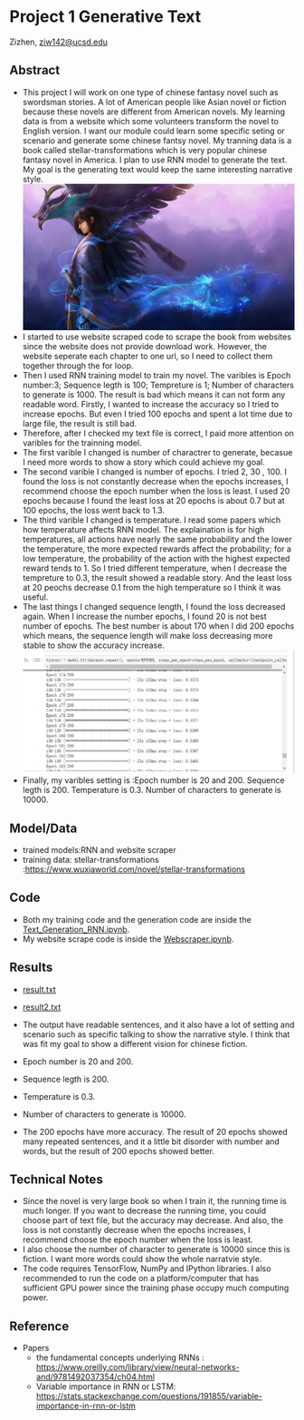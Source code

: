 # Project 1 Generative Text

Zizhen, ziw142@ucsd.edu

## Abstract

- This project I will work on one type of chinese fantasy novel such as swordsman stories. A lot of American people like Asian novel or fiction because these novels are different from American novels. My learning data is from a website which some volunteers transform the novel to English version. I want our module could learn some specific seting or scenario and generate some chinese fantsy novel. My tranning data is a book called stellar-transformations which is very popular chinese fantasy novel in America. I plan to use RNN model to generate the text. My goal is the generating text would keep the same interesting narrative style.
![](https://github.com/ucsd-ml-arts/generative-text-zizhen/blob/master/pic.jpg)
- I started to use website scraped code to scrape the book from websites since the website does not provide download work. However, the website seperate each chapter to one url, so I need to collect them together through the for loop.
- Then I used RNN training model to train my novel. The varibles is Epoch number:3; Sequence legth is 100; Tempreture is 1; Number of characters to generate is 1000. The result is bad which means it can not form any readable word. Firstly, I wanted to increase the accuracy so I tried to increase epochs. But even I tried 100 epochs and spent a lot time due to large file, the result is still bad.
- Therefore, after I checked my text file is correct, I paid more attention on varibles for the trainning model.
- The first varible I changed is number of charactrer to generate, becasue I need more words to show a story which could achieve my goal.
- The second varible I changed is number of epochs. I tried 2, 30 , 100. I found the loss is not constantly decrease when the epochs increases, I recommend choose the epoch number when the loss is least. I used 20 epochs because I found the least loss at 20 epochs is about 0.7 but at 100 epochs, the loss went back to 1.3.
- The third varible I changed is temperature. I read some papers which how temperature affects RNN model. The explaination is for high temperatures, all actions have nearly the same probability and the lower the temperature, the more expected rewards affect the probability; for a low temperature, the probability of the action with the highest expected reward tends to 1. So I tried different temperature, when I decrease the tempreture to 0.3, the result showed a readable story. And the least loss at 20 peochs decrease 0.1 from the high temperature so I think it was useful.
- The last things I changed sequence length, I found the loss decreased again. When I increase the number epochs, I found 20 is not best number of epochs. The best number is about 170 when I did 200 epochs which means,  the sequence length will make loss decreasing more stable to show the accuracy increase.![](https://github.com/ucsd-ml-arts/generative-text-zizhen/blob/master/1571674721(1).jpg)
- Finally, my varibles setting is :Epoch number is 20 and 200. Sequence legth is 200. Temperature is 0.3. Number of characters to generate is 10000.

## Model/Data


- trained models:RNN and website scraper
- training data: stellar-transformations :https://www.wuxiaworld.com/novel/stellar-transformations
## Code


- Both my training code and the generation code are inside the [Text_Generation_RNN.ipynb](https://github.com/ucsd-ml-arts/generative-text-zizhen/blob/master/Text_Generation_RNN.ipynb).
- My website scrape code is inside the [Webscraper.ipynb](https://github.com/ucsd-ml-arts/generative-text-zizhen/blob/master/Webscraper.ipynb).

## Results

- [result.txt](https://github.com/ucsd-ml-arts/generative-text-zizhen/blob/master/result.txt)
- [result2.txt](https://github.com/ucsd-ml-arts/generative-text-zizhen/blob/master/result2.txt)

- The output have readable sentences, and it also have a lot of setting and scenario such as specific talking to show the narrative style. I think that was fit my goal to show a different vision for chinese fiction.
- Epoch number is 20 and 200.
- Sequence legth is 200.
- Temperature is 0.3.
- Number of characters to generate is 10000.
- The 200 epochs have more accuracy. The result of 20 epochs showed many repeated sentences, and it a little bit disorder with number and words, but the result of 200 epochs showed better.

## Technical Notes


- Since the novel is very large book so when I train it, the running time is much longer. If you want to decrease the running time, you could choose part of text file, but the accuracy may decrease. And also, the loss is not constantly decrease when the epochs increases, I recommend choose the epoch number when the loss is least.
- I also choose the number of character to generate is 10000 since this is fiction. I want more words could show the whole narratvie style.
- The code requires TensorFlow, NumPy and IPython libraries. I also recommended to run the code on a platform/computer that has sufficient GPU power since the training phase occupy much computing power.

## Reference


- Papers
  - the fundamental concepts underlying RNNs : https://www.oreilly.com/library/view/neural-networks-and/9781492037354/ch04.html
  - Variable importance in RNN or LSTM: https://stats.stackexchange.com/questions/191855/variable-importance-in-rnn-or-lstm

